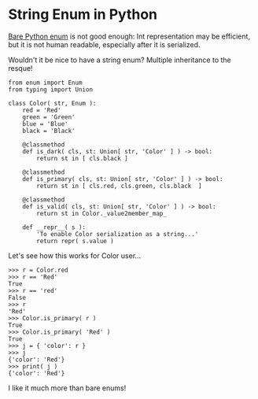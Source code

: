 # String Enum in Python


[Bare Python enum](https://docs.python.org/3/library/enum.html) is not good
enough: Int representation may be efficient, but it is not human readable,
especially after it is serialized.

Wouldn't it be nice to have a string enum?  Multiple inheritance to the resque!

```
from enum import Enum
from typing import Union

class Color( str, Enum ):
    red = 'Red'
    green = 'Green'
    blue = 'Blue'
    black = 'Black'

    @classmethod
    def is_dark( cls, st: Union[ str, 'Color' ] ) -> bool:
        return st in [ cls.black ]

    @classmethod
    def is_primary( cls, st: Union[ str, 'Color' ] ) -> bool:
        return st in [ cls.red, cls.green, cls.black  ]

    @classmethod
    def is_valid( cls, st: Union[ str, 'Color' ] ) -> bool:
        return st in Color._value2member_map_

    def __repr__( s ):
        'To enable Color serialization as a string...'
        return repr( s.value )
```

Let's see how this works for Color user...

```
>>> r = Color.red
>>> r == 'Red'
True
>>> r == 'red'
False
>>> r
'Red'
>>> Color.is_primary( r )
True
>>> Color.is_primary( 'Red' )
True
>>> j = { 'color': r }
>>> j
{'color': 'Red'}
>>> print( j )
{'color': 'Red'}
```

I like it much more than bare enums!
